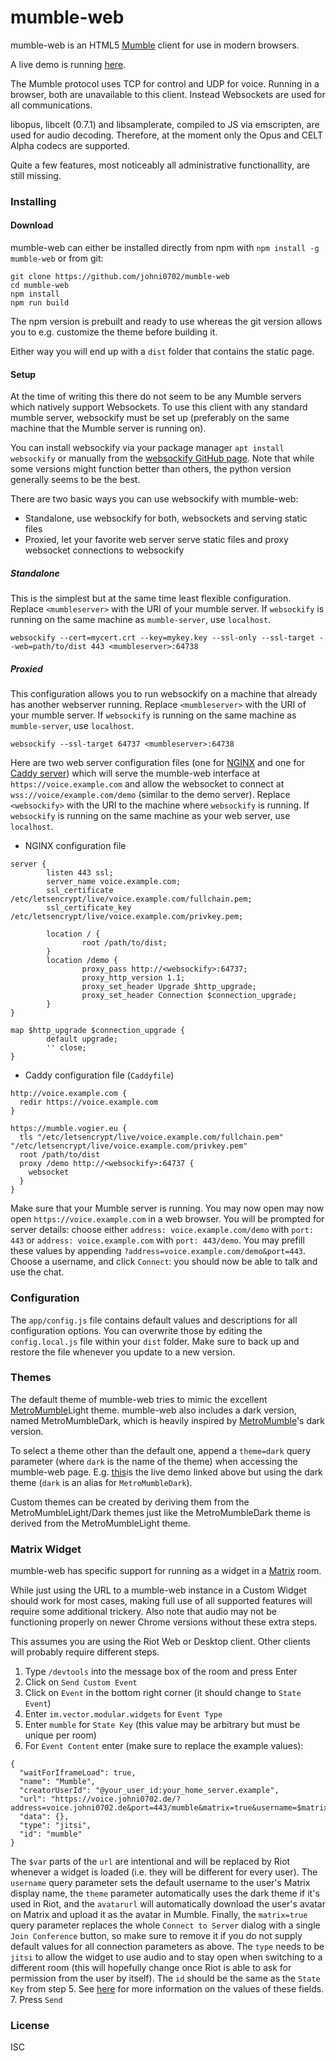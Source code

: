 # mumble-web

mumble-web is an HTML5 [Mumble] client for use in modern browsers.

A live demo is running [here](https://voice.johni0702.de/?address=voice.johni0702.de&port=443/demo).

The Mumble protocol uses TCP for control and UDP for voice.
Running in a browser, both are unavailable to this client.
Instead Websockets are used for all communications.

libopus, libcelt (0.7.1) and libsamplerate, compiled to JS via emscripten, are used for audio decoding.
Therefore, at the moment only the Opus and CELT Alpha codecs are supported.

Quite a few features, most noticeably all
administrative functionallity, are still missing.

### Installing

#### Download
mumble-web can either be installed directly from npm with `npm install -g mumble-web`
or from git:

```
git clone https://github.com/johni0702/mumble-web
cd mumble-web
npm install
npm run build
```

The npm version is prebuilt and ready to use whereas the git version allows you
to e.g. customize the theme before building it.

Either way you will end up with a `dist` folder that contains the static page.

#### Setup
At the time of writing this there do not seem to be any Mumble servers
which natively support Websockets. To use this client with any standard mumble
server, websockify must be set up (preferably on the same machine that the
Mumble server is running on).

You can install websockify via your package manager `apt install websockify` or
manually from the [websockify GitHub page]. Note that while some versions might
function better than others, the python version generally seems to be the best.

There are two basic ways you can use websockify with mumble-web:
- Standalone, use websockify for both, websockets and serving static files
- Proxied, let your favorite web server serve static files and proxy websocket connections to websockify

##### Standalone
This is the simplest but at the same time least flexible configuration. Replace `<mumbleserver>` with the URI of your mumble server. If `websockify` is running on the same machine as `mumble-server`, use `localhost`.
```
websockify --cert=mycert.crt --key=mykey.key --ssl-only --ssl-target --web=path/to/dist 443 <mumbleserver>:64738
```

##### Proxied
This configuration allows you to run websockify on a machine that already has
another webserver running. Replace `<mumbleserver>` with the URI of your mumble server. If `websockify` is running on the same machine as `mumble-server`, use `localhost`.

```
websockify --ssl-target 64737 <mumbleserver>:64738
```

Here are two web server configuration files (one for [NGINX](https://www.nginx.com/) and one for [Caddy server](https://caddyserver.com/)) which will serve the mumble-web interface at `https://voice.example.com` and allow the websocket to connect at `wss://voice/example.com/demo` (similar to the demo server). Replace `<websockify>` with the URI to the machine where `websockify` is running. If `websockify` is running on the same machine as your web server, use `localhost`.

* NGINX configuration file
```Nginx
server {
        listen 443 ssl;
        server_name voice.example.com;
        ssl_certificate /etc/letsencrypt/live/voice.example.com/fullchain.pem;
        ssl_certificate_key /etc/letsencrypt/live/voice.example.com/privkey.pem;

        location / {
                root /path/to/dist;
        }
        location /demo {
                proxy_pass http://<websockify>:64737;
                proxy_http_version 1.1;
                proxy_set_header Upgrade $http_upgrade;
                proxy_set_header Connection $connection_upgrade;
        }
}

map $http_upgrade $connection_upgrade {
        default upgrade;
        '' close;
}
```

* Caddy configuration file (`Caddyfile`)
```
http://voice.example.com {
  redir https://voice.example.com
}

https://mumble.vogier.eu {
  tls "/etc/letsencrypt/live/voice.example.com/fullchain.pem" "/etc/letsencrypt/live/voice.example.com/privkey.pem"
  root /path/to/dist
  proxy /demo http://<websockify>:64737 {
    websocket
  }
}
```

Make sure that your Mumble server is running. You may now open may now open `https://voice.example.com` in a web browser. You will be prompted for server details: choose either `address: voice.example.com/demo` with `port: 443` or `address: voice.example.com` with `port: 443/demo`. You may prefill these values by appending `?address=voice.example.com/demo&port=443`. Choose a username, and click `Connect`: you should now be able to talk and use the chat.

### Configuration
The `app/config.js` file contains default values and descriptions for all configuration options.
You can overwrite those by editing the `config.local.js` file within your `dist` folder. Make sure to back up and restore the file whenever you update to a new version.

### Themes
The default theme of mumble-web tries to mimic the excellent [MetroMumble]Light theme.
mumble-web also includes a dark version, named MetroMumbleDark, which is heavily inspired by [MetroMumble]'s dark version.

To select a theme other than the default one, append a `theme=dark` query parameter (where `dark` is the name of the theme) when accessing the mumble-web page.
E.g. [this](https://voice.johni0702.de/?address=voice.johni0702.de&port=443/demo&theme=dark)is the live demo linked above but using the dark theme (`dark` is an alias for `MetroMumbleDark`).

Custom themes can be created by deriving them from the MetroMumbleLight/Dark themes just like the MetroMumbleDark theme is derived from the MetroMumbleLight theme.

### Matrix Widget
mumble-web has specific support for running as a widget in a [Matrix] room.

While just using the URL to a mumble-web instance in a Custom Widget should work for most cases, making full use of all supported features will require some additional trickery. Also note that audio may not be functioning properly on newer Chrome versions without these extra steps.

This assumes you are using the Riot Web or Desktop client. Other clients will probably require different steps.
1. Type `/devtools` into the message box of the room and press Enter
2. Click on `Send Custom Event`
3. Click on `Event` in the bottom right corner (it should change to `State Event`)
4. Enter `im.vector.modular.widgets` for `Event Type`
5. Enter `mumble` for `State Key` (this value may be arbitrary but must be unique per room)
6. For `Event Content` enter (make sure to replace the example values):
```
{
  "waitForIframeLoad": true,
  "name": "Mumble",
  "creatorUserId": "@your_user_id:your_home_server.example",
  "url": "https://voice.johni0702.de/?address=voice.johni0702.de&port=443/mumble&matrix=true&username=$matrix_display_name&theme=$theme&avatarurl=$matrix_avatar_url",
  "data": {},
  "type": "jitsi",
  "id": "mumble"
}
```
The `$var` parts of the `url` are intentional and will be replaced by Riot whenever a widget is loaded (i.e. they will be different for every user). The `username` query parameter sets the default username to the user's Matrix display name, the `theme` parameter automatically uses the dark theme if it's used in Riot, and the `avatarurl` will automatically download the user's avatar on Matrix and upload it as the avatar in Mumble.
Finally, the `matrix=true` query parameter replaces the whole `Connect to Server` dialog with a single `Join Conference` button, so make sure to remove it if you do not supply default values for all connection parameters as above.
The `type` needs to be `jitsi` to allow the widget to use audio and to stay open when switching to a different room (this will hopefully change once Riot is able to ask for permission from the user by itself).
The `id` should be the same as the `State Key` from step 5.
See [here](https://docs.google.com/document/d/1uPF7XWY_dXTKVKV7jZQ2KmsI19wn9-kFRgQ1tFQP7wQ/edit) for more information on the values of these fields.
7. Press `Send`

### License
ISC

[Mumble]: https://wiki.mumble.info/wiki/Main_Page
[websockify GitHub page]: https://github.com/novnc/websockify
[MetroMumble]: https://github.com/xPoke/MetroMumble
[Matrix]: https://matrix.org

